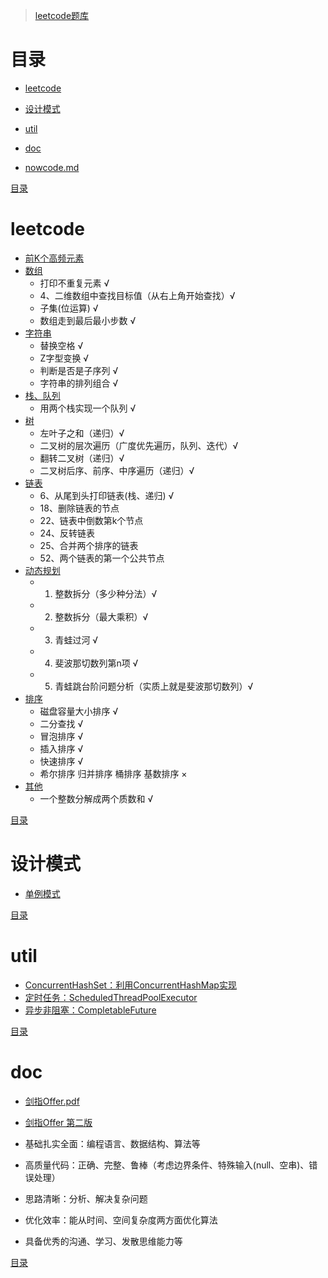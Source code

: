 > [leetcode题库](https://leetcode-cn.com/problemset/all/)

# 目录
- [leetcode](#leetcode)
- [设计模式](#设计模式)
- [util](#util)
- [doc](#doc)

- [nowcode.md](https://github.com/Panl99/leetcode/tree/master/java/src/nowcoder/nowcode.md)

[目录](#目录)

# leetcode
- [前K个高频元素](https://github.com/Panl99/leetcode/tree/master/java/src/leetcode/TopkFrequentElements.java)
- [数组](https://github.com/Panl99/leetcode/tree/master/java/src/leetcode/ArrayDemo.java)
    - 打印不重复元素 √
    - 4、二维数组中查找目标值（从右上角开始查找）√
    - 子集(位运算) √
    - 数组走到最后最小步数 √
- [字符串](https://github.com/Panl99/leetcode/tree/master/java/src/leetcode/StringDemo.java)
    - 替换空格 √
    - Z字型变换 √
    - 判断是否是子序列 √
    - 字符串的排列组合 √
- [栈、队列](https://github.com/Panl99/leetcode/tree/master/java/src/leetcode/StackQueueDemo.java)
    - 用两个栈实现一个队列 √
- [树](https://github.com/Panl99/leetcode/tree/master/java/src/leetcode/TreeDemo.java)
    - 左叶子之和（递归）√
    - 二叉树的层次遍历（广度优先遍历，队列、迭代）√
    - 翻转二叉树（递归）√
    - 二叉树后序、前序、中序遍历（递归）√
- [链表](https://github.com/Panl99/leetcode/tree/master/java/src/leetcode/ListDemo.java)
    - 6、从尾到头打印链表(栈、递归) √
    - 18、删除链表的节点
    - 22、链表中倒数第k个节点
    - 24、反转链表
    - 25、合并两个排序的链表
    - 52、两个链表的第一个公共节点
- [动态规划](https://github.com/Panl99/leetcode/tree/master/java/src/leetcode/DynamicProgramming.java)
    - 1. 整数拆分（多少种分法）√
    - 2. 整数拆分（最大乘积）√
    - 3. 青蛙过河 √
    - 4. 斐波那切数列第n项 √
    - 5. 青蛙跳台阶问题分析（实质上就是斐波那切数列）√
- [排序](https://github.com/Panl99/leetcode/tree/master/java/src/leetcode/SortDemo.java)
    - 磁盘容量大小排序 √
    - 二分查找 √
    - 冒泡排序 √
    - 插入排序 √
    - 快速排序 √
    - 希尔排序 归并排序 桶排序 基数排序 ×
- [其他](https://github.com/Panl99/leetcode/tree/master/java/src/leetcode/OtherDemo.java)
    - 一个整数分解成两个质数和 √

[目录](#目录)

# 设计模式
- [单例模式](https://github.com/Panl99/leetcode/tree/master/java/src/designpattern/Singleton.java)

[目录](#目录)

# util
- [ConcurrentHashSet：利用ConcurrentHashMap实现](https://github.com/Panl99/leetcode/tree/master/java/src/util/ConcurrentHashSet.java)
- [定时任务：ScheduledThreadPoolExecutor](https://github.com/Panl99/leetcode/tree/master/java/src/util/ScheduledThreadPoolExecutorDemo.java)
- [异步非阻塞：CompletableFuture](https://github.com/Panl99/leetcode/tree/master/java/src/util/CompletableFutureDemo.java)

[目录](#目录)

# doc
- [剑指Offer.pdf](https://github.com/Panl99/leetcode/tree/master/resources/static/doc/剑指Offer.pdf)
- [剑指Offer 第二版](https://www.cnblogs.com/52yu/p/13352567.html)

- 基础扎实全面：编程语言、数据结构、算法等
- 高质量代码：正确、完整、鲁棒（考虑边界条件、特殊输入(null、空串)、错误处理）
- 思路清晰：分析、解决复杂问题
- 优化效率：能从时间、空间复杂度两方面优化算法
- 具备优秀的沟通、学习、发散思维能力等

[目录](#目录)